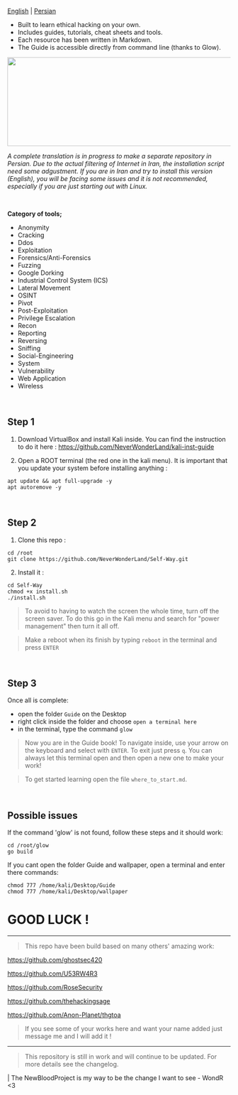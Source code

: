 [English](https://github.com/NeverWonderLand/Self-Way/blob/main/README.md) | [Persian](https://github.com/NeverWonderLand/Self-Way/blob/main/Persian/README.md)

* Built to learn ethical hacking on your own.
* Includes guides, tutorials, cheat sheets and tools.
* Each resource has been written in Markdown.
* The Guide is accessible directly from command line (thanks to Glow).

<p align="center">
   <img width="9000" height="200" src="https://user-images.githubusercontent.com/64184513/197416598-573073ff-530b-4132-acb3-d4233654173e.jpg"
</p>

*A complete translation is in progress to make a separate repository in Persian. Due to the actual filtering of Internet in Iran, the installation script need some adgustment. If you are in Iran and try to install this version (English), you will be facing some issues and it is not recommended, especially if you are just starting out with Linux.*

</br>

**Category of tools;**

* Anonymity
* Cracking
* Ddos
* Exploitation
* Forensics/Anti-Forensics
* Fuzzing
* Google Dorking
* Industrial Control System (ICS)
* Lateral Movement
* OSINT
* Pivot
* Post-Exploitation
* Privilege Escalation
* Recon
* Reporting
* Reversing
* Sniffing
* Social-Engineering
* System
* Vulnerability
* Web Application
* Wireless

</br>

## Step 1

1. Download VirtualBox and install Kali inside. You can find the instruction to do it here : https://github.com/NeverWonderLand/kali-inst-guide

2. Open a ROOT terminal (the red one in the kali menu). It is important that you update your system before installing anything :
```
apt update && apt full-upgrade -y
apt autoremove -y
```

</br>

## Step 2

1. Clone this repo :
```
cd /root
git clone https://github.com/NeverWonderLand/Self-Way.git
```

2. Install it :
```
cd Self-Way
chmod +x install.sh
./install.sh
```

> To avoid to having to watch the screen the whole time, turn off the screen saver. To do this go in the Kali menu and search for "power management" then turn it all off.

> Make a reboot when its finish by typing `reboot` in the terminal and press `ENTER`

</br>

## Step 3

Once all is complete:

* open the folder `Guide` on the Desktop
* right click inside the folder and choose `open a terminal here`
* in the terminal, type the command `glow` 

> Now you are in the Guide book! To navigate inside, use your arrow on the keyboard and select with `ENTER`. To exit just press `q`. You can always let this terminal open and then open a new one to make your work!

> To get started learning open the file `where_to_start.md`.

</br>

## Possible issues

If the command 'glow' is not found, follow these steps and it should work:
```
cd /root/glow
go build
```

If you cant open the folder Guide and wallpaper, open a terminal and enter there commands:
```
chmod 777 /home/kali/Desktop/Guide
chmod 777 /home/kali/Desktop/wallpaper
```

# GOOD LUCK ! 

---------------------------------------------------

> This repo have been build based on many others' amazing work:

<https://github.com/ghostsec420>

<https://github.com/U53RW4R3>

<https://github.com/RoseSecurity>

<https://github.com/thehackingsage>

<https://github.com/Anon-Planet/thgtoa>


> If you see some of your works here and want your name added just message me and I will add it !

--------------------------------------

> This repository is still in work and will continue to be updated. For more details see the changelog.

| The NewBloodProject is my way to be the change I want to see - WondR <3
